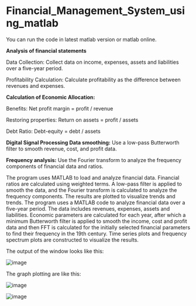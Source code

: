 # Financial_Management_System_using_matlab

You can run the code in latest matlab version or matlab online.

**Analysis of financial statements** 

Data Collection: 
Collect data on income, expenses, assets and liabilities over a five-year period. 

Profitability Calculation: 
Calculate profitability as the difference between revenues and expenses. 

**Calculation of Economic Allocation:** 

Benefits: 
Net profit margin = profit / revenue 

Restoring properties: 
Return on assets = profit / assets 

Debt Ratio: 
Debt-equity = debt / assets 

**Digital Signal Processing Data smoothing:** 
Use a low-pass Butterworth filter to smooth revenue, cost, and profit data.

**Frequency analysis:**
Use the Fourier transform to analyze the frequency components of financial data and ratios. 

The program uses MATLAB to load and analyze financial data. Financial ratios are calculated using weighted terms. A low-pass filter is applied to smooth the data, and the Fourier transform is calculated to analyze the frequency components. The results are plotted to visualize trends and trends. The program uses a MATLAB code to analyze financial data over a five-year period. The data includes revenues, expenses, assets and liabilities. Economic parameters are calculated for each year, after which a minimum Butterworth filter is applied to smooth the income, cost and profit data and then FFT is calculated for the initially selected financial parameters to find their frequency in the 19th century. Time series plots and frequency spectrum plots are constructed to visualize the results.


The output of the window looks like this:

![image](https://github.com/user-attachments/assets/eea69e90-e241-4d76-b113-378500339aa3)

The graph plotting are like this:

![image](https://github.com/user-attachments/assets/371ab6cf-d4fd-4ec7-876b-6065ca1094aa)

![image](https://github.com/user-attachments/assets/9d404958-8ab5-4f93-a5a3-421fe7f75f60)
